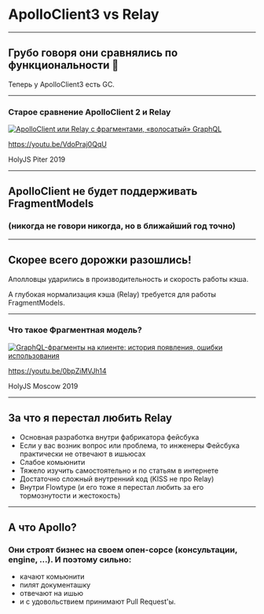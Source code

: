 # ApolloClient3 vs Relay

-----

## Грубо говоря они сравнялись по функциональности 🎉

Теперь у ApolloClient3 есть GC.

-----

### Старое сравнение ApolloClient 2 и Relay

<a href="https://youtu.be/VdoPraj0QqU" target="_blank"><img src="https://img.youtube.com/vi/VdoPraj0QqU/0.jpg" alt="ApolloClient или Relay с фрагментами, «волосатый» GraphQL" style="max-width: 580px" class="plain" /></a>

<https://youtu.be/VdoPraj0QqU>

HolyJS Piter 2019

-----

## ApolloClient не будет поддерживать FragmentModels

### (никогда не говори никогда, но в ближайший год точно) <!-- .element: class="fragment" -->

-----

## Cкорее всего дорожки разошлись!

Аполловцы ударились в производительность и скорость работы кэша.

А глубокая нормализация кэша (Relay) требуется для работы FragmentModels.

-----

### Что такое Фрагментная модель?

<a href="https://www.youtube.com/watch?v=0bpZiMVJh14" target="_blank"><img src="https://img.youtube.com/vi/0bpZiMVJh14/0.jpg" alt="GraphQL-фрагменты на клиенте: история появления, ошибки использования" style="max-width: 580px" class="plain" /></a>

<https://youtu.be/0bpZiMVJh14>

HolyJS Moscow 2019

-----

## За что я перестал любить Relay

- Основная разработка внутри фабрикатора фейсбука <!-- .element: class="fragment" -->
- Если у вас возник вопрос или проблема, то инженеры Фейсбука практически не отвечают в ишьюсах <!-- .element: class="fragment" -->
- Слабое комьюнити <!-- .element: class="fragment" -->
- Тяжело изучить самостоятельно и по статьям в интернете <!-- .element: class="fragment" -->
- Достаточно сложный внутренний код (KISS не про Relay) <!-- .element: class="fragment" -->
- Внутри Flowtype (и его тоже я перестал любить за его тормознутости и жестокость) <!-- .element: class="fragment" -->

-----

## А что Apollo?

### Они строят бизнес на своем опен-сорсе (консультации, engine, ...). И поэтому сильно: <!-- .element: class="fragment green" -->

- качают комьюнити <!-- .element: class="fragment" -->
- пилят документашку <!-- .element: class="fragment" -->
- отвечают на ишью <!-- .element: class="fragment" -->
- и с удовольствием принимают Pull Request'ы. <!-- .element: class="fragment" -->

